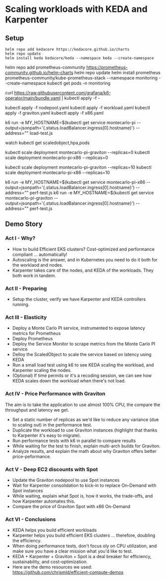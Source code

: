 # Scaling workloads with KEDA and Karpenter

## Setup

```
helm repo add kedacore https://kedacore.github.io/charts
helm repo update
helm install keda kedacore/keda --namespace keda --create-namespace
```

helm repo add prometheus-community https://prometheus-community.github.io/helm-charts
helm repo update
helm install prometheus prometheus-community/kube-prometheus-stack --namespace monitoring --create-namespace
kubectl get pods -n monitoring

curl https://raw.githubusercontent.com/grafana/k6-operator/main/bundle.yaml | kubectl apply -f -

kubectl apply -f nodepool.yaml
kubectl apply -f workload.yaml
kubectl apply -f graviton.yaml
kubectl apply -f x86.yaml

k6 run -e MY_HOSTNAME=$(kubectl get service montecarlo-pi --output=jsonpath='{.status.loadBalancer.ingress[0].hostname}') --address="" load-test.js

watch kubectl get scaledobject,hpa,pods

kubectl scale deployment montecarlo-pi-graviton --replicas=0
kubectl scale deployment montecarlo-pi-x86 --replicas=0

kubectl scale deployment montecarlo-pi-graviton --replicas=10
kubectl scale deployment montecarlo-pi-x86 --replicas=10

k6 run -e MY_HOSTNAME=$(kubectl get service montecarlo-pi-x86 --output=jsonpath='{.status.loadBalancer.ingress[0].hostname}') --address="" perf-test.js
k6 run -e MY_HOSTNAME=$(kubectl get service montecarlo-pi-graviton --output=jsonpath='{.status.loadBalancer.ingress[0].hostname}') --address="" perf-test.js

## Demo Story

### Act I - Why?
* How to build Efficient EKS clusters? Cost-optimized and performance compliant ... automatically!
* Autoscaling is the answer, and in Kubernetes you need to do it both for the worklaod and nodes.
* Karpenter takes care of the nodes, and KEDA of the workloads. They both work in tandem.

### Act II - Preparing
* Setup the cluster, verify we have Karpenter and KEDA controllers running.

### Act III - Elasticity
* Deploy a Monte Carlo PI service, instrumented to expose latency metrics for Prometheus
* Deploy Prometheus
* Deploy the Service Monitor to scrape metrics from the Monte Carlo PI service
* Delloy the ScaledObject to scale the service based on latency using KEDA
* Run a small load test using k6 to see KEDA scaling the workload, and Karpenter scaling the nodes.
* (Optional) If time permits or it's a recoding session, we can see how KEDA scales down the workload when there's not load.

### Act IV - Price Performance with Graviton

The aim is to take the application to use almost 100% CPU, the compare the throughput and latency we get.

* Set a static number of replicas as we'd like to reduce any variance (due to scaling out) in the performance test.
* Duplicate the workload to use Graviton instances (highlight that thanks to Karpenter it's easy to migrate).
* Run performance tests with k6 in parallel to compare results
* While waiting for the test to finish, explain multi-arch builds for Graviton.
* Analyze results, and explain the math about why Graviton offers better price-peformance.

### Act V - Deep EC2 discounts with Spot
* Update the Graviton nodepool to use Spot instances
* Wait for Karpenter consolidation to kick-in to replace On-Demand with Spot instances
* While waiting, explain what Spot is, how it works, the trade-offs, and how Karpenter automates this.
* Compare the price of Graviton Spot with x86 On-Demand

### Act VI - Conclusions
* KEDA helps you build efficient workloads
* Karpenter helps you build efficient EKS clusters ... therefore, doubling the efficiency.
* When doing performance tests, don't focus oly on CPU utilization, and make sure you have a clear mission what you'd like to test.
* KEDA + Karpenter + Graviton + Spot is a deal breaker for efficiency, sustainability, and cost-optimization.
* Here are the demo resources we used: https://github.com/chrismld/efficient-compute-demos